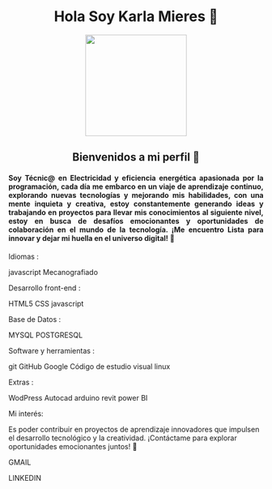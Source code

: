 <div><h1 align="center">Hola Soy Karla Mieres  👋</h1></div>
<div id="header" align="center">
    <img src="https://giphy.com/embed/rB2CHoIHRFz3i" width="200"/>
<h2 align="center">Bienvenidos a mi perfil 🚀</h2>
<h4 align="justify">Soy Técnic@ en Electricidad y eficiencia energética apasionada por la programación, cada día me embarco en un viaje de aprendizaje continuo, explorando nuevas tecnologías y mejorando mis habilidades, con una mente inquieta y creativa, estoy constantemente generando ideas y trabajando en proyectos para llevar mis conocimientos al siguiente nivel, estoy en busca de desafíos emocionantes y oportunidades de colaboración en el mundo de la tecnología.
    ¡Me encuentro Lista para innovar y dejar mi huella en el universo digital! 🌟</h4>
</div>



 
Idiomas :

javascript Mecanografiado


Desarrollo front-end :

HTML5 CSS javascript 


Base de Datos :

MYSQL POSTGRESQL


Software y herramientas :

git GitHub Google Código de estudio visual linux


Extras :

WodPress  Autocad  arduino revit power BI

Mi interés: 

Es poder contribuir en proyectos de aprendizaje innovadores que impulsen el desarrollo tecnológico y la creatividad. 
¡Contáctame para explorar oportunidades emocionantes juntos! 🚀

GMAIL

LINKEDIN
